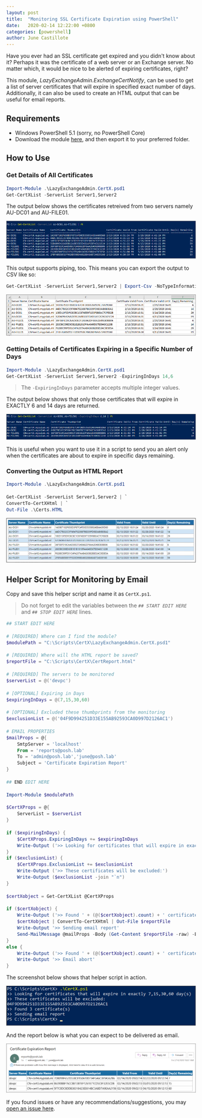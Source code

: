 ```yaml
---
layout: post
title:  "Monitoring SSL Certificate Expiration using PowerShell"
date:   2020-02-14 12:22:00 +0800
categories: [powershell]
author: June Castillote
---
```

Have you ever had an SSL certificate get expired and you didn't know about it? Perhaps it was the certificate of a web server or an Exchange server. No matter which, it would be nice to be alerted of expiring certificates, right?

This module, *LazyExchangeAdmin.ExchangeCertNotify*, can be used to get a list of server certificates that will expire in specified exact number of days. Additionally, it can also be used to create an HTML output that can be useful for email reports.

## Requirements

* Windows PowerShell 5.1 (sorry, no PowerShell Core)
* Download the module [here](https://github.com/junecastillote/LazyExchangeAdmin.CertX/archive/master.zip), and then export it to your preferred folder.

## How to Use

### Get Details of All Certificates

```PowerShell
Import-Module .\LazyExchangeAdmin.CertX.psd1
Get-CertXList -ServerList Server1,Server2
```

The output below shows the certificates retreived from two servers namely AU-DC01 and AU-FILE01.

![Example01](https://raw.githubusercontent.com/junecastillote/LazyExchangeAdmin.CertX/master/source/static/image/example01.png)

This output supports piping, too. This means you can export the output to CSV like so:

```PowerShell
Get-CertXList -ServerList Server1,Server2 | Export-Csv -NoTypeInformation -Path .\certs.csv
```

![CSV Output](https://raw.githubusercontent.com/junecastillote/LazyExchangeAdmin.CertX/master/source/static/image/csv_output.png)

### Getting Details of Certificates Expiring in a Specific Number of Days

```PowerShell
Import-Module .\LazyExchangeAdmin.CertX.psd1
Get-CertXList -ServerList Server1,Server2 -ExpiringInDays 14,6
```

> The `-ExpiringInDays` parameter accepts multiple integer values.

The output below shows that only those certificates that will expire in EXACTLY 6 and 14 days are returned.

![Example02](https://raw.githubusercontent.com/junecastillote/LazyExchangeAdmin.CertX/master/source/static/image/example02.png)

This is useful when you want to use it in a script to send you an alert only when the certificates are about to expire in specific days remaining.

### Converting the Output as HTML Report

```PowerShell
Import-Module .\LazyExchangeAdmin.CertX.psd1

Get-CertXList -ServerList Server1,Server2 | `
ConvertTo-CertXHtml | `
Out-File .\Certs.HTML
```

![HTML Output](https://raw.githubusercontent.com/junecastillote/LazyExchangeAdmin.CertX/master/source/static/image/html_output.png)

## Helper Script for Monitoring by Email

Copy and save this helper script and name it as `CertX.ps1`.

> Do not forget to edit the variables between the *`## START EDIT HERE`* and *`## STOP EDIT HERE`* lines.

```PowerShell
## START EDIT HERE

# [REQUIRED] Where can I find the module?
$modulePath = "C:\Scripts\CertX\LazyExchangeAdmin.CertX.psd1"

# [REQUIRED] Where will the HTML report be saved?
$reportFile = "C:\Scripts\CertX\CertReport.html"

# [REQUIRED] The servers to be monitored
$serverList = @('devpc')

# [OPTIONAL] Expiring in Days
$expiringInDays = @(7,15,30,60)

# [OPTIONAL] Excluded these thumbprints from the monitoring
$exclusionList = @('04F9D994251D33E155AB92593CA0D997D2126AC1')

# EMAIL PROPERTIES
$mailProps = @{
    SmtpServer = 'localhost'
    From = 'reports@posh.lab'
    To = 'admin@posh.lab','june@posh.lab'
    Subject = 'Certificate Expiration Report'
}

## END EDIT HERE

Import-Module $modulePath

$CertXProps = @{
    ServerList = $serverList
}

if ($expiringInDays) {
    $CertXProps.ExpiringInDays += $expiringInDays
    Write-Output ('>> Looking for certificates that will expire in exactly ' + ($expiringInDays -join ",") + ' day(s)')
}
if ($exclusionList) {
    $CertXProps.ExclusionList += $exclusionList
    Write-Output ('>> These certificates will be excluded:')
    Write-Output ($exclusionList -join "`n")
}

$certXobject = Get-CertXList @CertXProps

if ($certXobject) {
    Write-Output ('>> Found ' + (@($certXobject).count) + ' certificate(s)')
    $certXobject | ConvertTo-CertXHtml | Out-File $reportFile
    Write-Output '>> Sending email report'
    Send-MailMessage @mailProps -Body (Get-Content $reportFile -raw) -BodyAsHtml
}
else {
    Write-Output ('>> Found ' + (@($certXobject).count) + ' certificate(s)')
    Write-Output '>> Email abort'
}

```

The screenshot below shows that helper script in action.

![Example](https://raw.githubusercontent.com/junecastillote/LazyExchangeAdmin.CertX/master/source/static/image/mailing.png)

And the report below is what you can expect to be delivered as email.

![Email Report](https://raw.githubusercontent.com/junecastillote/LazyExchangeAdmin.CertX/master/source/static/image/email_report.png)

If you found issues or have any recommendations/suggestions, you may [open an issue here](https://github.com/junecastillote/LazyExchangeAdmin.CertX/issues).
